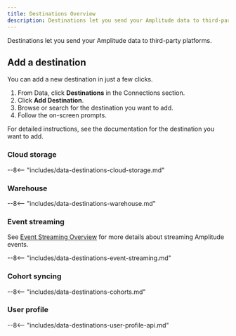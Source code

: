 ```yaml
---
title: Destinations Overview
description: Destinations let you send your Amplitude data to third-party platforms.
---
```


Destinations let you send your Amplitude data to third-party platforms.

## Add a destination

You can add a new destination in just a few clicks. 

1. From Data, click **Destinations** in the Connections section. 
2. Click **Add Destination**.
3. Browse or search for the destination you want to add. 
4. Follow the on-screen prompts. 

For detailed instructions, see the documentation for the destination you want to add. 

### Cloud storage

<!-- This content is used in several places. Make changes to includes/data-destinations-cloud-storage.md -->

--8<-- "includes/data-destinations-cloud-storage.md"

### Warehouse 

<!-- This content is used in several places. Make changes to includes/data-destinations-warehouse.md -->

--8<-- "includes/data-destinations-warehouse.md"

### Event streaming

See [Event Streaming Overview](destination-event-streaming-overview.md) for more details about streaming Amplitude events. 

<!-- This content is used in several places. Make changes to includes/data-destinations-event-streaming.md -->

--8<-- "includes/data-destinations-event-streaming.md"

### Cohort syncing

<!-- This content is used in several places. Make changes to includes/data-destinations--cohorts.md -->

--8<-- "includes/data-destinations-cohorts.md"

### User profile

<!-- This content is used in several places. Make changes to includes/data-destinations-user-profile-api.md -->

--8<-- "includes/data-destinations-user-profile-api.md"